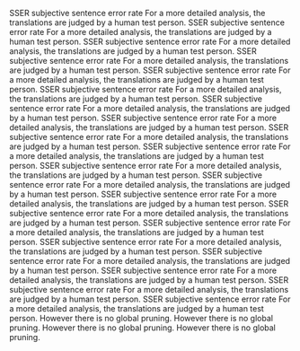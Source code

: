 SSER subjective sentence error rate For a more detailed analysis, the translations are judged by a human test person.
SSER subjective sentence error rate For a more detailed analysis, the translations are judged by a human test person.
SSER subjective sentence error rate For a more detailed analysis, the translations are judged by a human test person.
SSER subjective sentence error rate For a more detailed analysis, the translations are judged by a human test person.
SSER subjective sentence error rate For a more detailed analysis, the translations are judged by a human test person.
SSER subjective sentence error rate For a more detailed analysis, the translations are judged by a human test person.
SSER subjective sentence error rate For a more detailed analysis, the translations are judged by a human test person.
SSER subjective sentence error rate For a more detailed analysis, the translations are judged by a human test person.
SSER subjective sentence error rate For a more detailed analysis, the translations are judged by a human test person.
SSER subjective sentence error rate For a more detailed analysis, the translations are judged by a human test person.
SSER subjective sentence error rate For a more detailed analysis, the translations are judged by a human test person.
SSER subjective sentence error rate For a more detailed analysis, the translations are judged by a human test person.
SSER subjective sentence error rate For a more detailed analysis, the translations are judged by a human test person.
SSER subjective sentence error rate For a more detailed analysis, the translations are judged by a human test person.
SSER subjective sentence error rate For a more detailed analysis, the translations are judged by a human test person.
SSER subjective sentence error rate For a more detailed analysis, the translations are judged by a human test person.
SSER subjective sentence error rate For a more detailed analysis, the translations are judged by a human test person.
SSER subjective sentence error rate For a more detailed analysis, the translations are judged by a human test person.
SSER subjective sentence error rate For a more detailed analysis, the translations are judged by a human test person.
SSER subjective sentence error rate For a more detailed analysis, the translations are judged by a human test person.
However there is no global pruning.
However there is no global pruning.
However there is no global pruning.
However there is no global pruning.